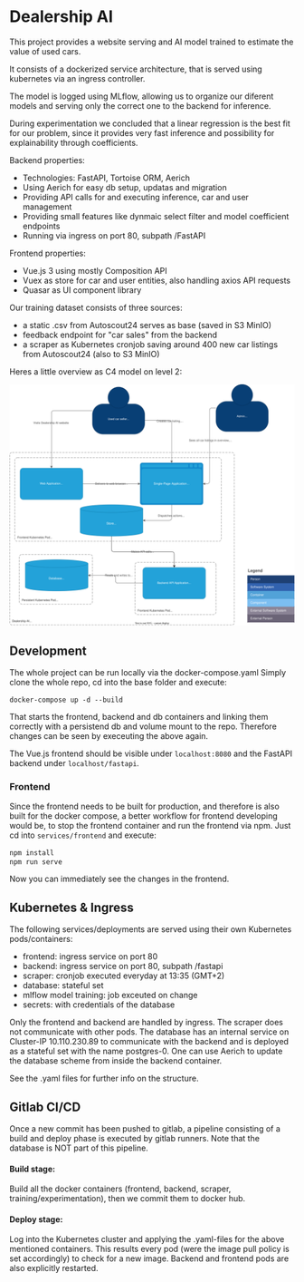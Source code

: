 
# Dealership AI

This project provides a website serving and AI model trained to estimate the value of used cars.

It consists of a dockerized service architecture, that is served using kubernetes via an ingress controller.

The model is logged using MLflow,
allowing us to organize our diferent models and serving only the correct one to the backend for inference.

During experimentation we concluded that a linear regression is the best fit for our problem, since it provides very fast inference and possibility for explainability through coefficients.

Backend properties:
- Technologies: FastAPI, Tortoise ORM, Aerich
- Using Aerich for easy db setup, updatas and migration
- Providing API calls for and executing inference, car and user management
- Providing small features like dynmaic select filter and model coefficient endpoints
- Running via ingress on port 80, subpath /FastAPI

Frontend properties:
- Vue.js 3 using mostly Composition API
- Vuex as store for car and user entities, also handling axios API requests
- Quasar as UI component library

Our training dataset consists of three sources:
- a static .csv from Autoscout24 serves as base (saved in S3 MinIO)
- feedback endpoint for "car sales" from the backend 
- a scraper as Kubernetes cronjob saving around 400 new car listings from Autoscout24 (also to S3 MinIO)

Heres a little overview as C4 model on level 2:

![C4 Container Diagramm Level 2](C4ContainerLevel2.svg)


## Development

The whole project can be run locally via the docker-compose.yaml
Simply clone the whole repo, cd into the base folder and execute:

```
docker-compose up -d --build    
```

That starts the frontend, backend and db containers and linking them correctly with a persistend db and volume mount to the repo.
Therefore changes can be seen by execeuting the above again.

The Vue.js frontend should be visible under `localhost:8080` and the FastAPI backend under `localhost/fastapi`.

### Frontend
Since the frontend needs to be built for production, and therefore is also built for the docker compose, a better workflow for frontend developing would be, to stop the frontend container and run the frontend via npm.
Just cd into `services/frontend` and execute:

```
npm install
npm run serve
```
Now you can immediately see the changes in the frontend.


## Kubernetes & Ingress
The following services/deployments are served using their own Kubernetes pods/containers:
- frontend: ingress service on port 80
- backend: ingress service on port 80, subpath /fastapi
- scraper: cronjob executed everyday at 13:35 (GMT+2)
- database: stateful set
- mlflow model training: job exceuted on change
- secrets: with credentials of the database

Only the frontend and backend are handled by ingress. The scraper does not communicate with other pods. The database has an internal service on Cluster-IP 10.110.230.89 to communicate with the backend and is deployed as a stateful set with the name postgres-0. One can use Aerich to update the database scheme from inside the backend container. 

See the .yaml files for further info on the structure.

## Gitlab CI/CD 
Once a new commit has been pushed to gitlab, a pipeline consisting of a build and deploy phase is executed by gitlab runners.
Note that the database is NOT part of this pipeline.

#### Build stage:
Build all the docker containers (frontend, backend, scraper, training/experimentation),
then we commit them to docker hub.

#### Deploy stage:
Log into the Kubernetes cluster and applying the .yaml-files for the above mentioned containers.
This results every pod (were the image pull policy is set accordingly) to check for a new image.
Backend and frontend pods are also explicitly restarted.

